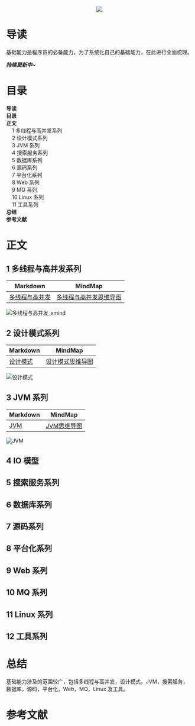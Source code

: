 <div align="center"><img src="https://gitee.com/struggle3014/picBed/raw/master/name_code.png"></div>

# 导读

基础能力是程序员的必备能力，为了系统化自己的基础能力，在此进行全面梳理。

***持续更新中~***



# 目录

<nav>
<a href='#导读' style='text-decoration:none;font-weight:bolder'>导读</a><br/>
<a href='#目录' style='text-decoration:none;font-weight:bolder'>目录</a><br/>
<a href='#正文' style='text-decoration:none;font-weight:bolder'>正文</a><br/>
&nbsp;&nbsp;&nbsp;&nbsp;<a href='#1 多线程与高并发系列' style='text-decoration:none;${border-style}'>1 多线程与高并发系列</a><br/>
&nbsp;&nbsp;&nbsp;&nbsp;<a href='#2 设计模式系列' style='text-decoration:none;${border-style}'>2 设计模式系列</a><br/>
&nbsp;&nbsp;&nbsp;&nbsp;<a href='#3 JVM 系列' style='text-decoration:none;${border-style}'>3 JVM 系列</a><br/>
&nbsp;&nbsp;&nbsp;&nbsp;<a href='#4 搜索服务系列' style='text-decoration:none;${border-style}'>4 搜索服务系列</a><br/>
&nbsp;&nbsp;&nbsp;&nbsp;<a href='#5 数据库系列' style='text-decoration:none;${border-style}'>5 数据库系列</a><br/>
&nbsp;&nbsp;&nbsp;&nbsp;<a href='#6 源码系列' style='text-decoration:none;${border-style}'>6 源码系列</a><br/>
&nbsp;&nbsp;&nbsp;&nbsp;<a href='#7 平台化系列' style='text-decoration:none;${border-style}'>7 平台化系列</a><br/>
&nbsp;&nbsp;&nbsp;&nbsp;<a href='#8 Web 系列' style='text-decoration:none;${border-style}'>8 Web 系列</a><br/>
&nbsp;&nbsp;&nbsp;&nbsp;<a href='#9 MQ 系列' style='text-decoration:none;${border-style}'>9 MQ 系列</a><br/>
&nbsp;&nbsp;&nbsp;&nbsp;<a href='#10 Linux 系列' style='text-decoration:none;${border-style}'>10 Linux 系列</a><br/>
&nbsp;&nbsp;&nbsp;&nbsp;<a href='#11 工具系列' style='text-decoration:none;${border-style}'>11 工具系列</a><br/>
<a href='#总结' style='text-decoration:none;font-weight:bolder'>总结</a><br/>
<a href='#参考文献' style='text-decoration:none;font-weight:bolder'>参考文献</a><br/>
</nav>

# 正文

## 1 多线程与高并发系列

| Markdown                                                  | MindMap                                                      |
| --------------------------------------------------------- | ------------------------------------------------------------ |
| [多线程与高并发](./docs/多线程与高并发/多线程与高并发.md) | [多线程与高并发思维导图](./docs/MindMapping/多线程与高并发.xmind) |

![多线程与高并发_xmind](https://gitee.com/struggle3014/picBed/raw/master/多线程与高并发_xmind.png)



## 2 设计模式系列

| Markdown                                | MindMap                                               |
| --------------------------------------- | ----------------------------------------------------- |
| [设计模式](./docs/设计模式/设计模式.md) | [设计模式思维导图](./docs/MindMapping/设计模式.xmind) |

![设计模式](https://gitee.com/struggle3014/picBed/raw/master/设计模式.png)



## 3 JVM 系列

| Markdown                 | MindMap                                     |
| ------------------------ | ------------------------------------------- |
| [JVM](./docs/JVM/JVM.md) | [JVM思维导图](./docs/MindMapping/JVM.xmind) |

![JVM](https://gitee.com/struggle3014/picBed/raw/master/JVM.png)



## 4 IO 模型



## 5 搜索服务系列



## 6 数据库系列



## 7 源码系列



## 8 平台化系列



## 9 Web 系列



## 10 MQ 系列



## 11 Linux 系列



## 12 工具系列



# 总结

基础能力涉及的范围较广，包括多线程与高并发，设计模式，JVM，搜索服务，数据库，源码，平台化，Web，MQ，Linux 及工具。



# 参考文献

